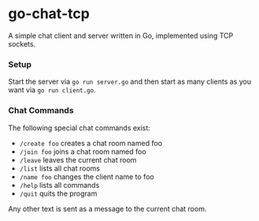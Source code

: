 # go-chat-tcp

A simple chat client and server written in Go, implemented using TCP sockets.

### Setup

Start the server via `go run server.go` and then start as many clients as you want via `go run client.go`.

### Chat Commands

The following special chat commands exist: 

* `/create foo` creates a chat room named foo
* `/join foo` joins a chat room named foo
* `/leave` leaves the current chat room
* `/list` lists all chat rooms
* `/name foo` changes the client name to foo
* `/help` lists all commands
* `/quit` quits the program

Any other text is sent as a message to the current chat room.
